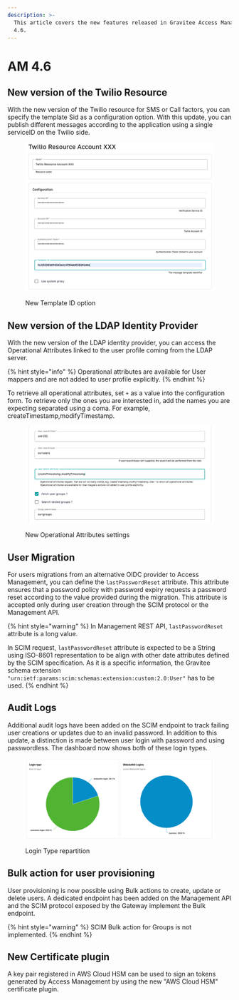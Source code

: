 ```yaml
---
description: >-
  This article covers the new features released in Gravitee Access Management
  4.6.
---
```


# AM 4.6

## New version of the Twilio Resource

With the new version of the Twilio resource for SMS or Call factors, you can specify the template Sid as a configuration option. With this update, you can publish different messages according to the application using a single serviceID on the Twilio side.

<figure><img src="../../.gitbook/assets/image.png" alt=""><figcaption><p>New Template ID option</p></figcaption></figure>

## New version of the LDAP Identity Provider

With the new version of the LDAP identity provider, you can access the Operational Attributes linked to the user profile coming from the LDAP server.

{% hint style="info" %}
Operational attributes are available for User mappers and are not added to user profile explicitly.
{% endhint %}

To retrieve all operational attributes,  set `+` as a value into the configuration form. To retrieve only the ones you are interested in, add the names you are expecting separated using a coma. For example, createTimestamp,modifyTimestamp.

<figure><img src="../../.gitbook/assets/image (1).png" alt=""><figcaption><p>New Operational Attributes settings</p></figcaption></figure>

## User Migration

For users migrations from an alternative OIDC provider to Access Management, you can define the `lastPasswordReset` attribute. This attribute ensures that a password policy with password expiry requests a password reset according to the value provided during the migration. This attribute is accepted only during user creation through the SCIM protocol or the Management API.

{% hint style="warning" %}
In Management REST API, `lastPasswordReset` attribute is a long value.

In SCIM request, `lastPasswordReset` attribute is expected to be a String using ISO-8601 representation to be align with other date attributes defined by the SCIM specification. As it is a specific information, the Gravitee schema extension `"urn:ietf:params:scim:schemas:extension:custom:2.0:User"` has to be used.
{% endhint %}

## Audit Logs

Additional audit logs have been added on the SCIM endpoint to track failing user creations or updates due to an invalid password. In addition to this update, a distinction is made between user login with password and using passwordless. The dashboard now shows both of these login types.

<figure><img src="../../.gitbook/assets/image (2).png" alt=""><figcaption><p>Login Type repartition</p></figcaption></figure>

## Bulk action for user provisioning

User provisioning is now possible using Bulk actions to create, update or delete users. A dedicated endpoint has been added on the Management API and the SCIM protocol exposed by the Gateway implement the Bulk endpoint.

{% hint style="warning" %}
SCIM Bulk action for Groups is not implemented.
{% endhint %}

## New Certificate plugin

A key pair registered in AWS Cloud HSM can be used to sign an tokens generated by Access Management by using the new "AWS Cloud HSM" certificate plugin.
